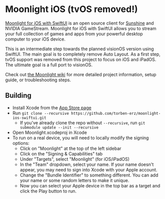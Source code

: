 # Moonlight iOS (tvOS removed!)

[Moonlight for iOS with SwiftUI](https://moonlight-stream.org) is an open source client for [Sunshine](https://github.com/LizardByte/Sunshine) and NVIDIA GameStream. Moonlight for iOS with SwiftUI allows you to stream your full collection of games and apps from your powerful desktop computer to your iOS device.

This is an intermediate step towards the planned visionOS version using SwiftUI. The main goal is to completely remove Auto Layout. As a first step, tvOS support was removed from this project to focus on iOS and iPadOS. The ultimate goal is a full port to visionOS.

Check out [the Moonlight wiki](https://github.com/moonlight-stream/moonlight-docs/wiki) for more detailed project information, setup guide, or troubleshooting steps.

## Building
* Install Xcode from the [App Store page](https://apps.apple.com/us/app/xcode/id497799835)
* Run `git clone --recursive https://github.com/torben-erz/moonlight-ios-swiftui.git`
  *  If you've already clone the repo without `--recursive`, run `git submodule update --init --recursive`
* Open Moonlight.xcodeproj in Xcode
* To run on a real device, you will need to locally modify the signing options:
    * Click on "Moonlight" at the top of the left sidebar
    * Click on the "Signing & Capabilities" tab
    * Under "Targets", select "Moonlight" (for iOS/iPadOS)
    * In the "Team" dropdown, select your name. If your name doesn't appear, you may need to sign into Xcode with your Apple account.
    * Change the "Bundle Identifier" to something different. You can add your name or some random letters to make it unique.
    * Now you can select your Apple device in the top bar as a target and click the Play button to run.
